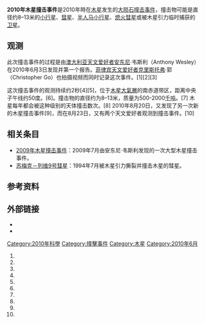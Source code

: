 **2010年木星撞击事件**是2010年時在[木星](../Page/木星.md "wikilink")发生的[大陨石](../Page/流星体.md "wikilink")[撞击事件](https://zh.wikipedia.org/wiki/撞击事件 "wikilink")，撞击物可能是直径约8–13米的[小行星](https://zh.wikipedia.org/wiki/小行星 "wikilink")、[彗星](https://zh.wikipedia.org/wiki/彗星 "wikilink")、[半人马小行星](../Page/半人马小行星.md "wikilink")、[熄火彗星](../Page/熄火彗星.md "wikilink")或被木星引力临时捕获的[卫星](https://zh.wikipedia.org/wiki/木星卫星 "wikilink")。

## 观测

此次撞击事件的过程是由[澳大利亚](../Page/澳大利亚.md "wikilink")[天文爱好者安东尼](https://zh.wikipedia.org/wiki/天文爱好者 "wikilink")·韦斯利（Anthony Wesley）在2010年6月3日发现并第一个报告。[菲律宾天文爱好者克里斯托弗](https://zh.wikipedia.org/wiki/菲律宾 "wikilink")·郭（Christopher Go）也拍摄视频而同时记录这次事件。\[1\]\[2\]\[3\]

这次撞击事件的观测持续约2秒\[4\]\[5\]，位于[木星大氣層](../Page/木星大氣層.md "wikilink")的南赤道带区，距离中央子午线约50度。\[6\]。撞击物的直径约为8–13米，质量为500-2000[千吨](https://zh.wikipedia.org/wiki/公顿 "wikilink")。\[7\] 木星每年都会被这种级别的天体撞击数次。\[8\] 2010年8月20日，又发现了另一次新的木星撞击事件\[9\]，而在8月23日，又有两个天文爱好者观测到撞击事件。\[10\]

## 相关条目

  - [2009年木星撞击事件](../Page/2009年木星撞击事件.md "wikilink")：2009年7月由安东尼·韦斯利发现的一次大型木星撞击事件。
  - [苏梅克－列维9号彗星](../Page/苏梅克－列维9号彗星.md "wikilink")：1994年7月被木星引力撕裂并撞击木星的彗星。

## 参考资料

## 外部链接

  -
  -
[Category:2010年科學](https://zh.wikipedia.org/wiki/Category:2010年科學 "wikilink") [Category:撞擊事件](https://zh.wikipedia.org/wiki/Category:撞擊事件 "wikilink") [Category:木星](https://zh.wikipedia.org/wiki/Category:木星 "wikilink") [Category:2010年6月](https://zh.wikipedia.org/wiki/Category:2010年6月 "wikilink")

1.

2.

3.

4.
5.

6.

7.

8.
9.

10.